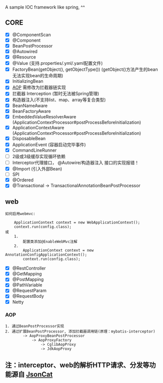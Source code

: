 
A sample IOC framework like spring, ^^


## CORE

* [x] @ComponentScan
* [x] @Component
* [x] BeanPostProcessor
* [x] @Autowired
* [x] @Resource
* [x] @Value (支持.properties/.yml/.yaml配置文件)
* [x] FactoryBean(getObject(), getObjectType()) (getObject()方法产生的bean无法实现bean的生命周期)
* [x] InitializingBean
* [x] [AOP](#AOP) 需修改为拦截器链实现
* [x] 拦截器 Interception (暂时无法被Spring管理)
* [x] 构造器注入(不支持list、map、array等复合类型)
* [x] BeanNameAware
* [x] BeanFactoryAware
* [x] EmbeddedValueResolverAware (ApplicationContextProcessor#postProcessBeforeInitialization)
* [x] ApplicationContextAware    (ApplicationContextProcessor#postProcessBeforeInitialization)
* [x] DisposableBean
* [x] ApplicationEvent (容器启动完毕事件)
* [x] CommandLineRunner
* [ ] 2级或3级缓存实现循环依赖
* [ ] Interceptor代理接口， @Autowire/构造器注入 接口的实现报错！
* [x] @Import (引入外部Bean)
* [ ] SPI
* [x] @Ordered
* [x] @Transactional -> TransactionalAnnotationBeanPostProcessor

## web

```
如何启用webmvc:

    ApplicationContext context = new WebApplicationContext();
    context.run(config.class);
或 
    1.
        配置类添加@EnableWebMvc注解    
    2.
        ApplicationContext context = new AnnotationConfigApplicationContext();
        context.run(config.class);
```

* [x] @RestController
* [x] @GetMapping
* [x] @PostMapping
* [x] @PathVariable
* [x] @RequestParam
* [x] @RequestBody
* [x] Netty

### AOP 
```
1. 通过BeanPostProcessor实现
2. 通过扩展BeanPostProcessor, 添加拦截器调用链(原理：mybatis-interceptor)
        -> AopProxyBeanPostProcessor
            -> AopProxyFactory
                -> CglibAopProxy
                -> JdkAopProxy
```

## 注：interceptor、web的解析HTTP请求、分发等功能源自 [JsonCat](https://github.com/Snailclimb/jsoncat)
